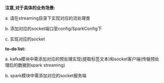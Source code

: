**注意,对于具体的业务场景:**

a. 请在streaming目录下实现对应的流处理类

b. 添加对应的socket端口至config/SparkConfig下

c. 实现对应的socket


**to-do list:**

a. kafka模块中需添加对应的预处理实现(提取标签文本)和socket客户端(传输预处理后的数据到spark streaming)

b. spark模块中需添加对应的socket服务端
